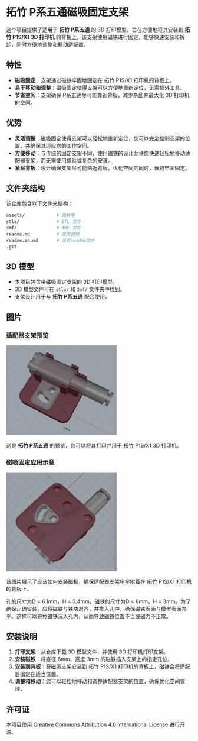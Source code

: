 # 拓竹 P系五通磁吸固定支架

这个项目提供了适用于 **拓竹 P系五通** 的 3D 打印模型，旨在方便地将其安装到 **拓竹 P1S/X1 3D 打印机** 的背板上。该支架使用磁铁进行固定，能够快速安装和拆卸，同时方便地调整和移动适配器。

## 特性

- **磁吸固定**：支架通过磁铁牢固地固定在 拓竹 P1S/X1 打印机的背板上。
- **易于移动和调整**：磁吸固定使得支架可以方便地重新定位，无需额外工具。
- **节省空间**：支架确保 P系五通尽可能靠近背板，减少杂乱并最大化 3D 打印机的空间。

## 优势

- **灵活调整**：磁吸固定使得支架可以轻松地重新定位，您可以完全控制支架的位置，并确保其适应您的工作空间。
- **方便移动**：与传统的固定支架不同，使用磁铁的设计允许您快速轻松地移动适配器支架，而无需使用螺丝或复杂的安装。
- **紧贴背板**：设计确保支架尽可能贴近背板，优化空间的同时，保持牢固固定。

## 文件夹结构

该仓库包含以下文件夹结构：
```bash
assets/            # 图片等
stls/              # STL 文件
3mf/               # 3MF 文件
readme.md          # 英文说明
readme.zh.md       # 当前readme文件
.git
```

## 3D 模型

- 本项目包含带磁吸固定支架的 3D 打印模型。
- 3D 模型文件可在 `stls/` 和 `3mf/` 文件夹中找到。
- 支架设计用于与 **拓竹 P系五通** 配合使用。

## 图片

### 适配器支架预览
<img src="./assets/cover.jpg" width="300" alt="适配器支架预览" />

这是 **拓竹 P系五通** 的预览，您可以将其打印并用于 拓竹 P1S/X1 3D 打印机。

### 磁吸固定应用示意
<img src="./assets/Magnet%20Installation%20Instructions.jpg" width="300" alt="磁吸固定应用示意" />

该图片展示了应该如何安装磁极，确保适配器支架牢牢附着在 拓竹 P1S/X1 打印机的背板上。

孔的尺寸为D = 6.1mm，H = 3.4mm，磁铁的尺寸为D = 6mm，H = 3mm。为了确保正确安装，应将磁铁与铁块对齐，并推入孔中，确保磁铁表面与模型表面齐平。这样可以避免磁铁沉入孔内，从而导致磁铁位置不当或磁力不正常。

## 安装说明

1. **打印支架**：从仓库下载 3D 模型文件，并使用 3D 打印机打印支架。
2. **安装磁铁**：将直径 6mm、高度 3mm 的磁铁插入支架上的指定孔位。
3. **安装到背板**：将磁吸支架安装到 拓竹 P1S/X1 打印机的背板上，磁铁会将适配器固定在适当位置。
4. **调整和移动**：您可以轻松地移动和调整适配器支架的位置，确保优化空间管理。

## 许可证

本项目使用 [Creative Commons Attribution 4.0 International License](https://creativecommons.org/licenses/by/4.0/) 进行开源。



